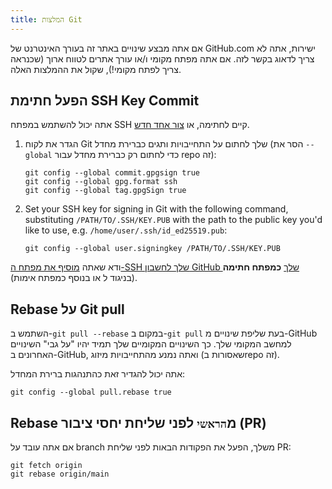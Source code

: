 ```yaml
---
title: המלצות Git
---
```


אם אתה מבצע שינויים באתר זה בעורך האינטרנט של GitHub.com ישירות, אתה לא צריך לדאוג בקשר לזה. אם אתה מפתח מקומי ו/או עורך אתרים לטווח ארוך (שכנראה צריך לפתח מקומי!), שקול את ההמלצות האלה.

## הפעל חתימת SSH Key Commit

אתה יכול להשתמש במפתח SSH קיים לחתימה, או [צור אחד חדש](https://docs.github.com/en/authentication/connecting-to-github-with-ssh/generating-a-new-ssh-key-and-adding-it-to-the-ssh-agent).

1. הגדר את לקוח Git שלך לחתום על התחייבויות ותגים כברירת מחדל (הסר את `--global` כדי לחתום רק כברירת מחדל עבור repo זה):
   ```
   git config --global commit.gpgsign true
   git config --global gpg.format ssh
   git config --global tag.gpgSign true
   ```
2. Set your SSH key for signing in Git with the following command, substituting `/PATH/TO/.SSH/KEY.PUB` with the path to the public key you'd like to use, e.g. `/home/user/.ssh/id_ed25519.pub`:
   ```
   git config --global user.signingkey /PATH/TO/.SSH/KEY.PUB
   ```

ודא שאתה [מוסיף את מפתח ה-SSH שלך לחשבון GitHub שלך](https://docs.github.com/en/authentication/connecting-to-github-with-ssh/adding-a-new-ssh-key-to-your-github-account#adding-a-new-ssh-key-to-your-account) **כמפתח חתימה** (בניגוד ל או בנוסף כמפתח אימות).

## Rebase על Git pull

השתמש ב-`git pull --rebase` במקום ב-`git pull` בעת שליפת שינויים מ-GitHub למחשב המקומי שלך. כך השינויים המקומיים שלך תמיד יהיו "על גבי" השינויים האחרונים ב-GitHub, ואתה נמנע מהתחייבויות מיזוג (שאסורות בrepo זה).

אתה יכול להגדיר זאת כהתנהגות ברירת המחדל:

```
git config --global pull.rebase true
```

## Rebase מ`הראשי` לפני שליחת יחסי ציבור (PR)

אם אתה עובד על branch משלך, הפעל את הפקודות הבאות לפני שליחת PR:

```
git fetch origin
git rebase origin/main
```

